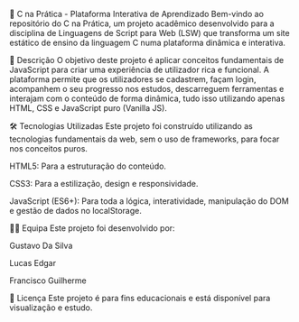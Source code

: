 🚀 C na Prática - Plataforma Interativa de Aprendizado
Bem-vindo ao repositório do C na Prática, um projeto acadêmico desenvolvido para a disciplina de Linguagens de Script para Web (LSW) que transforma um site estático de ensino da linguagem C numa plataforma dinâmica e interativa.

📝 Descrição
O objetivo deste projeto é aplicar conceitos fundamentais de JavaScript para criar uma experiência de utilizador rica e funcional. A plataforma permite que os utilizadores se cadastrem, façam login, acompanhem o seu progresso nos estudos, descarreguem ferramentas e interajam com o conteúdo de forma dinâmica, tudo isso utilizando apenas HTML, CSS e JavaScript puro (Vanilla JS).

🛠️ Tecnologias Utilizadas
Este projeto foi construído utilizando as tecnologias fundamentais da web, sem o uso de frameworks, para focar nos conceitos puros.

HTML5: Para a estruturação do conteúdo.

CSS3: Para a estilização, design e responsividade.

JavaScript (ES6+): Para toda a lógica, interatividade, manipulação do DOM e gestão de dados no localStorage.

👨‍💻 Equipa
Este projeto foi desenvolvido por:

Gustavo Da Silva

Lucas Edgar

Francisco Guilherme

📄 Licença
Este projeto é para fins educacionais e está disponível para visualização e estudo.

